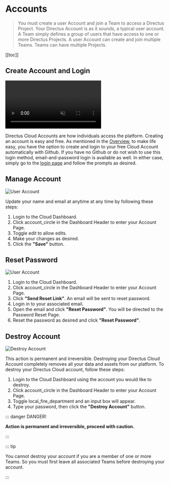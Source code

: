 # Accounts

> You must create a user Account and join a Team to access a Directus Project. Your Directus Account is as it sounds, a
> typical user account. A Team simply defines a group of users that have access to one or more Directus Projects. A user
> Account can create and join multiple Teams. Teams can have multiple Projects.

[[toc]]

## Create Account and Login

<video alt="Create Account and Login" loop muted controls autoplay>
  <source src="" type="video/mp4">
</video>

Directus Cloud Accounts are how individuals access the platform. Creating an account is easy and free. As mentioned in
the [Overview](/cloud/overview/), to make life easy, you have the option to create and login to your free Cloud Account
automatically with Github. If you have no Github or do not wish to use this login method, email-and-password login is
available as well. In either case, simply go to the [login page](https://directus.cloud/login) and follow the prompts as
desired.

## Manage Account

![User Account](https://cdn.directus.io/docs/v9/cloud/accounts-and-teams/accounts-and-teams-20220228A/managing-your-account-20220225A.webp)

Update your name and email at anytime at any time by following these steps:

1. Login to the Cloud Dashboard.
2. Click <span mi icon>account_circle</span> in the Dashboard Header to enter your Account Page.
3. Toggle <span mi icon prmry>edit</span> to allow edits.
4. Make your changes as desired.
5. Click the **"Save"** button.

## Reset Password

![User Account](https://cdn.directus.io/docs/v9/cloud/accounts-and-teams/accounts-and-teams-20220228A/managing-your-account-20220225A.webp)

1. Login to the Cloud Dashboard.
2. Click <span mi icon>account_circle</span> in the Dashboard Header to enter your Account Page.
3. Click **"Send Reset Link"**. An email will be sent to reset password.
4. Login in to your associated email.
5. Open the email and click **"Reset Password"**. You will be directed to the Password Reset Page.
6. Reset the password as desired and click **"Reset Password"**.

## Destroy Account

![Destroy Account](https://cdn.directus.io/docs/v9/cloud/accounts-and-teams/accounts-and-teams-20220228A/destroying-your-account-20220225A.webp)

This action is permanent and irreversible. Destroying your Directus Cloud Account completely removes all your data and
assets from our platform. To destroy your Directus Cloud account, follow these steps:

1. Login to the Cloud Dashboard using the account you would like to destroy.
2. Click <span mi icon>account_circle</span> in the Dashboard Header to enter your Account Page.
3. Toggle <span mi icon dngr>local_fire_department</span> and an input box will appear.
4. Type your password, then click the **"Destroy Account"** button.

::: danger DANGER!

**Action is permanent and irreversible, proceed with caution.**

:::

::: tip

You cannot destroy your account if you are a member of one or more Teams. So you must first leave all associated Teams
before destroying your account.

:::
